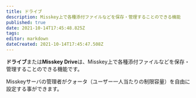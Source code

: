 ```yaml
---
title: ドライブ
description: Misskey上で各種添付ファイルなどを保存・管理することのできる機能
published: true
date: 2021-10-14T17:45:48.825Z
tags: 
editor: markdown
dateCreated: 2021-10-14T17:45:47.508Z
---
```


**ドライブ**または**Misskey Drive**は、Misskey上で各種添付ファイルなどを保存・管理することのできる機能です。

Misskeyサーバの管理者がクォータ（ユーザー一人当たりの制限容量）を自由に設定する事ができます。
